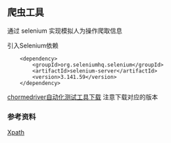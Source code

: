 ## 爬虫工具

通过 selenium 实现模拟人为操作爬取信息

引入Selenium依赖
````
    <dependency>
        <groupId>org.seleniumhq.selenium</groupId>
        <artifactId>selenium-server</artifactId>
        <version>3.141.59</version>
    </dependency>
````
[chormedriver自动化测试工具下载](http://npm.taobao.org/mirrors/chromedriver)
注意下载对应的版本

### 参考资料

[Xpath](https://www.w3school.com.cn/xpath/xpath_syntax.asp)